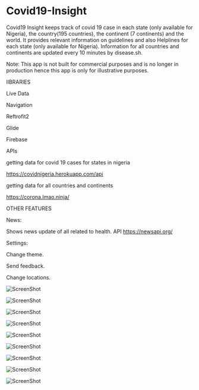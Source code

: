 # Covid19-Insight


Covid19 Insight keeps track of covid 19 case in each state (only available for Nigeria), the country(195 countries), the continent (7 continents) and the world.
It provides relevant information on guidelines and also Helplines for each state (only available for Nigeria). Information for all countries and continents are updated every 10 minutes by disease.sh.

Note: This app is not built for commercial purposes and is no longer in production hence this app is only for illustrative purposes.


lIBRARIES

Live Data

Navigation

Reftrofit2

Glide

Firebase


APIs

getting data for covid 19 cases for states in nigeria

https://covidnigeria.herokuapp.com/api


getting data for all countries and continents

https://corona.lmao.ninja/



OTHER FEATURES

News:

Shows news update of all related to health.
API https://newsapi.org/


Settings:  

Change theme.

Send feedback.

Change locations.


![ScreenShot](https://github.com/commitware/Covid19-Insight-Nigeria/blob/master/screenshot%20(4).jpg)

![ScreenShot](https://github.com/commitware/Covid19-Insight-Nigeria/blob/master/screenshot%20(5).jpg)

![ScreenShot](https://github.com/commitware/Covid19-Insight-Nigeria/blob/master/screenshot%20(6).jpg)

![ScreenShot](https://github.com/commitware/Covid19-Insight-Nigeria/blob/master/screenshot%20(7).jpg)

![ScreenShot](https://github.com/commitware/Covid19-Insight-Nigeria/blob/master/screenshot%20(8).jpg)

![ScreenShot](https://github.com/commitware/Covid19-Insight-Nigeria/blob/master/screenshot%20(9).jpg)

![ScreenShot](https://github.com/commitware/Covid19-Insight-Nigeria/blob/master/screenshot%20(2).jpg)

![ScreenShot](https://github.com/commitware/Covid19-Insight-Nigeria/blob/master/screenshot%20(3).jpg)

![ScreenShot](https://github.com/commitware/Covid19-Insight-Nigeria/blob/master/screenshot%20(1).jpg)












